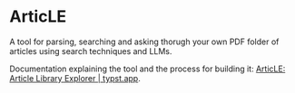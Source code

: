 # ArticLE
A tool for parsing, searching and asking thorugh your own PDF folder of articles using search techniques and LLMs.

Documentation explaining the tool and the process for building it: [ArticLE: Article Library Explorer | typst.app](https://typst.app/project/ri28JqSUlyRkyzOzwKa5FB).
